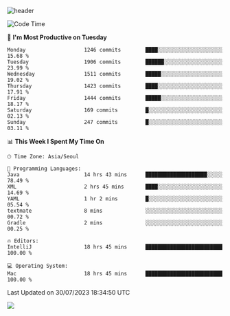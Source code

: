 ![header](https://capsule-render.vercel.app/api?type=Egg&color=timeAuto&height=300&section=header&text=PoPo&fontSize=90&animation=fadeIn)

  <!--START_SECTION:waka-->
![Code Time](http://img.shields.io/badge/Code%20Time-1%2C070%20hrs%2024%20mins-blue)

📅 **I'm Most Productive on Tuesday** 

```text
Monday                   1246 commits        ████░░░░░░░░░░░░░░░░░░░░░   15.68 % 
Tuesday                  1906 commits        ██████░░░░░░░░░░░░░░░░░░░   23.99 % 
Wednesday                1511 commits        █████░░░░░░░░░░░░░░░░░░░░   19.02 % 
Thursday                 1423 commits        ████░░░░░░░░░░░░░░░░░░░░░   17.91 % 
Friday                   1444 commits        █████░░░░░░░░░░░░░░░░░░░░   18.17 % 
Saturday                 169 commits         █░░░░░░░░░░░░░░░░░░░░░░░░   02.13 % 
Sunday                   247 commits         █░░░░░░░░░░░░░░░░░░░░░░░░   03.11 % 
```


📊 **This Week I Spent My Time On** 

```text
🕑︎ Time Zone: Asia/Seoul

💬 Programming Languages: 
Java                     14 hrs 43 mins      ████████████████████░░░░░   78.49 % 
XML                      2 hrs 45 mins       ████░░░░░░░░░░░░░░░░░░░░░   14.69 % 
YAML                     1 hr 2 mins         █░░░░░░░░░░░░░░░░░░░░░░░░   05.54 % 
textmate                 8 mins              ░░░░░░░░░░░░░░░░░░░░░░░░░   00.72 % 
Gradle                   2 mins              ░░░░░░░░░░░░░░░░░░░░░░░░░   00.25 % 

🔥 Editors: 
IntelliJ                 18 hrs 45 mins      █████████████████████████   100.00 % 

💻 Operating System: 
Mac                      18 hrs 45 mins      █████████████████████████   100.00 % 
```


 Last Updated on 30/07/2023 18:34:50 UTC
<!--END_SECTION:waka-->



<img src="https://capsule-render.vercel.app/api?type=Egg&color=timeAuto&height=300&section=footer&text=PoPo&fontSize=90&animation=fadeIn&reversal=true" />
